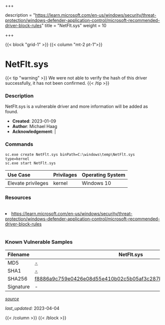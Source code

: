 +++

description = "https://learn.microsoft.com/en-us/windows/security/threat-protection/windows-defender-application-control/microsoft-recommended-driver-block-rules"
title = "NetFlt.sys"
weight = 10

+++


{{< block "grid-1" >}}
{{< column "mt-2 pt-1">}}


# NetFlt.sys 


{{< tip "warning" >}}
We were not able to verify the hash of this driver successfully, it has not been confirmed.
{{< /tip >}}


### Description

NetFlt.sys is a vulnerable driver and more information will be added as found.

- **Created**: 2023-01-09
- **Author**: Michael Haag
- **Acknowledgement**:  | [](https://twitter.com/)

### Commands

```
sc.exe create NetFlt.sys binPath=C:\windows\temp\NetFlt.sys type=kernel
sc.exe start NetFlt.sys
```

| Use Case | Privilages | Operating System | 
|:---- | ---- | ---- |
| Elevate privileges | kernel | Windows 10 |

### Resources
<br>
<li><a href=" https://learn.microsoft.com/en-us/windows/security/threat-protection/windows-defender-application-control/microsoft-recommended-driver-block-rules"> https://learn.microsoft.com/en-us/windows/security/threat-protection/windows-defender-application-control/microsoft-recommended-driver-block-rules</a></li>
<br>

### Known Vulnerable Samples

| Filename | NetFlt.sys |
|:---- | ---- | 
| MD5 | <a href="https://www.virustotal.com/gui/file/-">-</a> |
| SHA1 | <a href="https://www.virustotal.com/gui/file/-">-</a> |
| SHA256 | <a href="https://www.virustotal.com/gui/file/f8886a9c759e0426e08d55e410b02c5b05af3c287b15970175e4874316ffaf13">f8886a9c759e0426e08d55e410b02c5b05af3c287b15970175e4874316ffaf13</a> |
| Signature | -   |


[*source*](https://github.com/magicsword-io/LOLDrivers/tree/main/yaml/netflt.sys.yml)

*last_updated:* 2023-04-04








{{< /column >}}
{{< /block >}}
